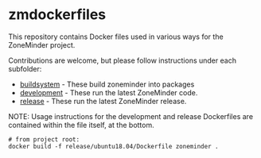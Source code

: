 # zmdockerfiles
This repository contains Docker files used in various ways for the ZoneMinder project.

Contributions are welcome, but please follow instructions under each subfolder:

- [buildsystem](https://github.com/ZoneMinder/zmdockerfiles/tree/master/buildsystem) - These build zoneminder into packages
- [development](https://github.com/ZoneMinder/zmdockerfiles/tree/master/development) - These run the latest ZoneMinder code.
- [release](https://github.com/ZoneMinder/zmdockerfiles/tree/master/release) - These run the latest ZoneMinder release.

NOTE: Usage instructions for the development and release Dockerfiles are contained within the file itself, at the bottom.

```
# from project root:
docker build -f release/ubuntu18.04/Dockerfile zoneminder .
```
